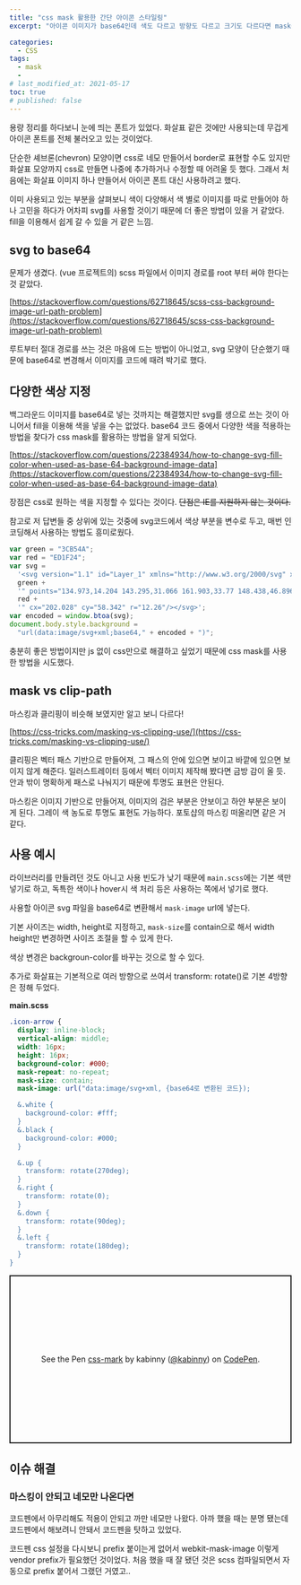 ```yaml
---
title: "css mask 활용한 간단 아이콘 스타일링"
excerpt: "아이콘 이미지가 base64인데 색도 다르고 방향도 다르고 크기도 다르다면 mask를 써보세요."

categories:
  - CSS
tags:
  - mask
  -
# last_modified_at: 2021-05-17
toc: true
# published: false
---
```


용량 정리를 하다보니 눈에 띄는 폰트가 있었다. 화살표 같은 것에만 사용되는데 무겁게 아이콘 폰트를 전체 불러오고 있는 것이었다.

단순한 셰브론(chevron) 모양이면 css로 네모 만들어서 border로 표현할 수도 있지만 화살표 모양까지 css로 만들면 나중에 추가하거나 수정할 때 어려울 듯 했다. 그래서 처음에는 화살표 이미지 하나 만들어서 아이콘 폰트 대신 사용하려고 했다.

이미 사용되고 있는 부분을 살펴보니 색이 다양해서 색 별로 이미지를 따로 만들어야 하나 고민을 하다가 어차피 svg를 사용할 것이기 때문에 더 좋은 방법이 있을 거 같았다. fill을 이용해서 쉽게 갈 수 있을 거 같은 느낌.

## svg to base64

문제가 생겼다. (vue 프로젝트의) scss 파일에서 이미지 경로를 root 부터 써야 한다는 것 같았다.

[https://stackoverflow.com/questions/62718645/scss-css-background-image-url-path-problem](https://stackoverflow.com/questions/62718645/scss-css-background-image-url-path-problem)

루트부터 절대 경로를 쓰는 것은 마음에 드는 방법이 아니었고, svg 모양이 단순했기 때문에 base64로 변경해서 이미지를 코드에 때려 박기로 했다.

## 다양한 색상 지정

백그라운드 이미지를 base64로 넣는 것까지는 해결했지만 svg를 생으로 쓰는 것이 아니어서 fill을 이용해 색을 넣을 수는 없었다. base64 코드 중에서 다양한 색을 적용하는 방법을 찾다가 css mask를 활용하는 방법을 알게 되었다.

[https://stackoverflow.com/questions/22384934/how-to-change-svg-fill-color-when-used-as-base-64-background-image-data](https://stackoverflow.com/questions/22384934/how-to-change-svg-fill-color-when-used-as-base-64-background-image-data)

장점은 css로 원하는 색을 지정할 수 있다는 것이다. ~~단점은 IE를 지원하지 않는 것이다.~~

참고로 저 답변들 중 상위에 있는 것중에 svg코드에서 색상 부분을 변수로 두고, 매번 인코딩해서 사용하는 방법도 흥미로웠다.

```jsx
var green = "3CB54A";
var red = "ED1F24";
var svg =
  '<svg version="1.1" id="Layer_1" xmlns="http://www.w3.org/2000/svg" xmlns:xlink="http://www.w3.org/1999/xlink" x="0px" y="0px"  width="320px" height="100px" viewBox="0 0 320 100" enable-background="new 0 0 320 100" xml:space="preserve"> <polygon class="mystar" fill="#' +
  green +
  '" points="134.973,14.204 143.295,31.066 161.903,33.77 148.438,46.896 151.617,65.43 134.973,56.679 118.329,65.43 121.507,46.896 108.042,33.77 126.65,31.066 "/><circle class="mycircle" fill="#' +
  red +
  '" cx="202.028" cy="58.342" r="12.26"/></svg>';
var encoded = window.btoa(svg);
document.body.style.background =
  "url(data:image/svg+xml;base64," + encoded + ")";
```

충분히 좋은 방법이지만 js 없이 css만으로 해결하고 싶었기 때문에 css mask를 사용한 방법을 시도했다.

## mask vs clip-path

마스킹과 클리핑이 비슷해 보였지만 알고 보니 다르다!

[https://css-tricks.com/masking-vs-clipping-use/](https://css-tricks.com/masking-vs-clipping-use/)

클리핑은 벡터 패스 기반으로 만들어져, 그 패스의 안에 있으면 보이고 바깥에 있으면 보이지 않게 해준다. 일러스트레이터 등에서 벡터 이미지 제작해 봤다면 금방 감이 올 듯. 안과 밖이 명확하게 패스로 나눠지기 때문에 투명도 표현은 안된다.

마스킹은 이미지 기반으로 만들어져, 이미지의 검은 부분은 안보이고 하얀 부분은 보이게 된다. 그레이 색 농도로 투명도 표현도 가능하다. 포토샵의 마스킹 떠올리면 같은 거 같다.

## 사용 예시

라이브러리를 만들려던 것도 아니고 사용 빈도가 낮기 때문에 `main.scss`에는 기본 색만 넣기로 하고, 독특한 색이나 hover시 색 처리 등은 사용하는 쪽에서 넣기로 했다.

사용할 아이콘 svg 파일을 base64로 변환해서 `mask-image` url에 넣는다.

기본 사이즈는 width, height로 지정하고, `mask-size`를 contain으로 해서 width height만 변경하면 사이즈 조절을 할 수 있게 한다.

색상 변경은 backgroun-color를 바꾸는 것으로 할 수 있다.

추가로 화살표는 기본적으로 여러 방향으로 쓰여서 transform: rotate()로 기본 4방향은 정해 두었다.

**main.scss**

```scss
.icon-arrow {
  display: inline-block;
  vertical-align: middle;
  width: 16px;
  height: 16px;
  background-color: #000;
  mask-repeat: no-repeat;
  mask-size: contain;
  mask-image: url("data:image/svg+xml, {base64로 변환된 코드});

  &.white {
    background-color: #fff;
  }
  &.black {
    background-color: #000;
  }

  &.up {
    transform: rotate(270deg);
  }
  &.right {
    transform: rotate(0);
  }
  &.down {
    transform: rotate(90deg);
  }
  &.left {
    transform: rotate(180deg);
  }
}
```

<p class="codepen" data-height="300" data-theme-id="light" data-default-tab="css,result" data-slug-hash="abRqQdG" data-user="kabinny" style="height: 300px; box-sizing: border-box; display: flex; align-items: center; justify-content: center; border: 2px solid; margin: 1em 0; padding: 1em;">
  <span>See the Pen <a href="https://codepen.io/kabinny/pen/abRqQdG">
  css-mark</a> by kabinny (<a href="https://codepen.io/kabinny">@kabinny</a>)
  on <a href="https://codepen.io">CodePen</a>.</span>
</p>
<script async src="https://cpwebassets.codepen.io/assets/embed/ei.js"></script>

## 이슈 해결

### 마스킹이 안되고 네모만 나온다면

코드펜에서 아무리해도 적용이 안되고 까만 네모만 나왔다. 아까 했을 때는 분명 됐는데 코드펜에서 해보려니 안돼서 코드펜을 탓하고 있었다.

코드펜 css 설정을 다시보니 prefix 붙이는게 없어서 webkit-mask-image 이렇게 vendor prefix가 필요했던 것이었다. 처음 했을 때 잘 됐던 것은 scss 컴파일되면서 자동으로 prefix 붙어서 그랬던 거였고..
